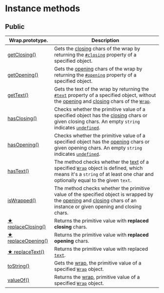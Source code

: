 # Instance methods

## Public

| Wrap.prototype.                         | Description                                                                                                                                                                                                                                                                                     |
| --------------------------------------- | ----------------------------------------------------------------------------------------------------------------------------------------------------------------------------------------------------------------------------------------------------------------------------------------------- |
| [getClosing()](getclosing.md)           | Gets the [closing](../../library/basic-concepts.md#closing) chars of the wrap by returning the [`#closing`](../instance-properties.md#closing-closing) property of a specified object.                                                                                                          |
| [getOpening()](getopening.md)           | Gets the [opening](../../library/basic-concepts.md#opening) chars of the wrap by returning the [`#opening`](../instance-properties.md#opening-opening) property of a specified object.                                                                                                          |
| [getText()](gettext.md)                 | Gets the text of the wrap by returning the [`#text`](../instance-properties.md#text-text) property of a specified object, without the [opening](../instance-accessors/#wrap.prototype.opening) and [closing](../instance-accessors/#wrap.prototype.closing) chars of the [`Wrap`](../wrap.md).  |
| [hasClosing()](hasclosing.md)           | Checks whether the primitive value of a specified object has the [closing](../instance-accessors/#wrap.prototype.closing) chars or given closing chars. An empty `string` indicates [`undefined`](https://developer.mozilla.org/en-US/docs/Web/JavaScript/Reference/Global\_Objects/undefined). |
| [hasOpening()](hasopening.md)           | Checks whether the primitive value of a specified object has the [opening](../instance-accessors/#wrap.prototype.opening) chars or given opening chars. An empty `string` indicates [`undefined`](https://developer.mozilla.org/en-US/docs/Web/JavaScript/Reference/Global\_Objects/undefined). |
| [hasText()](hastext.md)                 | The method checks whether the [text](../instance-accessors/#wrap.prototype.text) of a specified [`Wrap`](../wrap.md) object is defined, which means it's a `string` of at least one char and optionally equal to the given `text`.                                                              |
| [isWrapped()](iswrapped.md)             | The method checks whether the primitive value of the specified object is wrapped by the [opening](../instance-accessors/#wrap.prototype.opening) and [closing](../instance-accessors/#wrap.prototype.closing) chars of an instance or given opening and closing chars.                          |
| [★ replaceClosing()](replaceclosing.md) | Returns the primitive value with **replaced** **closing** chars.                                                                                                                                                                                                                                |
| [★ replaceOpening()](replaceopening.md) | Returns the primitive value with **replaced** **opening** chars.                                                                                                                                                                                                                                |
| [★ replaceText()](replacetext.md)       | Returns the primitive value with replaced [`text`](../instance-accessors/text.md).                                                                                                                                                                                                              |
| [toString()](tostring.md)               | Gets the [wrap](../../library/basic-concepts.md#wrap), the primitive value of a specified [`Wrap`](../wrap.md) object.                                                                                                                                                                          |
| [valueOf()](valueof.md)                 | Returns the [wrap](../../library/basic-concepts.md#wrap), primitive value of a specified [`Wrap`](../wrap.md) object.                                                                                                                                                                           |
